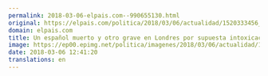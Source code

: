 ```yaml
---
permalink: 2018-03-06-elpais.com--990655130.html
original: https://elpais.com/politica/2018/03/06/actualidad/1520333456_943679.html#?ref=rss&format=simple&link=link
domain: elpais.com
title: Un español muerto y otro grave en Londres por supuesta intoxicación por la calefacción de un hotel
image: https://ep00.epimg.net/politica/imagenes/2018/03/06/actualidad/1520333456_943679_1520338557_rrss_normal.jpg
date: 2018-03-06 12:41:20
translations: en
---
```


